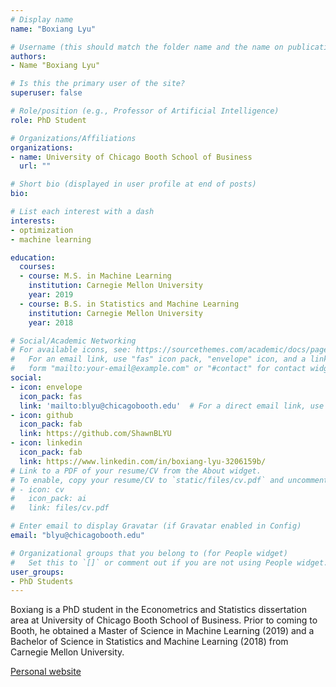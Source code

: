 ```yaml
---
# Display name
name: "Boxiang Lyu"

# Username (this should match the folder name and the name on publications)
authors:
- Name "Boxiang Lyu"

# Is this the primary user of the site?
superuser: false

# Role/position (e.g., Professor of Artificial Intelligence)
role: PhD Student

# Organizations/Affiliations
organizations:
- name: University of Chicago Booth School of Business
  url: ""

# Short bio (displayed in user profile at end of posts)
bio:  

# List each interest with a dash
interests:
- optimization
- machine learning

education:
  courses:
  - course: M.S. in Machine Learning
    institution: Carnegie Mellon University
    year: 2019
  - course: B.S. in Statistics and Machine Learning
    institution: Carnegie Mellon University
    year: 2018

# Social/Academic Networking
# For available icons, see: https://sourcethemes.com/academic/docs/page-builder/#icons
#   For an email link, use "fas" icon pack, "envelope" icon, and a link in the
#   form "mailto:your-email@example.com" or "#contact" for contact widget.
social:
- icon: envelope
  icon_pack: fas
  link: 'mailto:blyu@chicagobooth.edu'  # For a direct email link, use "mailto:test@example.org".
- icon: github
  icon_pack: fab
  link: https://github.com/ShawnBLYU
- icon: linkedin
  icon_pack: fab
  link: https://www.linkedin.com/in/boxiang-lyu-3206159b/
# Link to a PDF of your resume/CV from the About widget.
# To enable, copy your resume/CV to `static/files/cv.pdf` and uncomment the lines below.
# - icon: cv
#   icon_pack: ai
#   link: files/cv.pdf

# Enter email to display Gravatar (if Gravatar enabled in Config)
email: "blyu@chicagobooth.edu"

# Organizational groups that you belong to (for People widget)
#   Set this to `[]` or comment out if you are not using People widget.
user_groups:
- PhD Students
---
```


Boxiang is a PhD student in the Econometrics and Statistics dissertation area at University of Chicago Booth School of Business. Prior to coming to Booth, he obtained a Master of Science in Machine Learning (2019) and a Bachelor of Science in Statistics and Machine Learning (2018) from Carnegie Mellon University. 

[Personal website](https://voices.uchicago.edu/blyu/)
